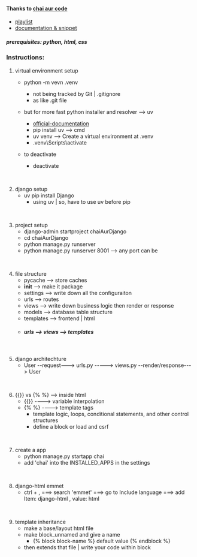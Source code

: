 #### Thanks to [chai aur code](https://www.youtube.com/@chaiaurcode)
- [playlist](https://www.youtube.com/playlist?list=PLu71SKxNbfoDOf-6vAcKmazT92uLnWAgy)
- [documentation & snippet](https://chaicode.com/blogs/getting-started-with-django)


##### prerequisites: python, html, css

### Instructions:
1. virtual environment setup
    - python -m vevn .venv
        - not being tracked by Git | .gitignore
        - as like .git file

    - but for more fast python installer and resolver --> uv
        
        - [official-documentation](https://pypi.org/project/uv)
        - pip install uv  -->  cmd
        - uv venv  -->  Create a virtual environment at .venv
        - .venv\Scripts\activate

    - to deactivate
        - deactivate
<br>

2. django setup
    - uv pip install Django
        - using uv | so, have to use uv before pip
<br>

3. project setup
    - django-admin startproject chaiAurDjango
    - cd chaiAurDjango
    - python manage.py runserver
    - python manage.py runserver 8001 --> any port can be
<br>

4. file structure
    - pycache  -->  store caches
    - __init__  -->  make it package
    - settings  -->  write down all the configuraiton
    - urls  -->  routes
    - views  -->  write down business logic then render or response
    - models  -->  database table structure
    - templates  -->  frontend | html
    - ##### urls --> views --> templates
<br>

5. django architechture
    - User  --request--->  urls.py  -----> views.py  --render/response--->  User
<br>

6. {{}} vs {% %} --> inside html
    - {{}}  ---->  variable interpolation
    - {% %}  ---->  template tags
        - template logic, loops, conditional statements, and other control structures
        - define a block or load and csrf
<br>

7. create a app
    - python manage.py startapp chai
    - add 'chai' into the INSTALLED_APPS in the settings
<br>

8. django-html emmet
    - ctrl + ,  ===>  search 'emmet'  ===>  go to Include language  ===>  add Item: django-html , value: html
<br>

9. template inheritance
    - make a base/layout html file
    - make block_unnamed and give a name
        - {% block block-name %} default value {% endblock %}
    - then extends that file | write your code within block
